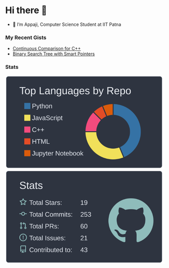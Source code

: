 # Hi there :wave:

- 🔭 I’m Appaji, Computer Science Student at IIT Patna

### My Recent Gists

- [Continuous Comparison for C++](https://gist.github.com/CITIZENDOT/8a44af09fa63de675a15af9b152366a0)
- [Binary Search Tree with Smart Pointers](https://gist.github.com/CITIZENDOT/db5a5b9215bafc58e553fbbc730710d2)

### Stats

<img src="./profile-summary-card-output/nord_dark/1-repos-per-language.svg">
<img src="./profile-summary-card-output/nord_dark/3-stats.svg">
